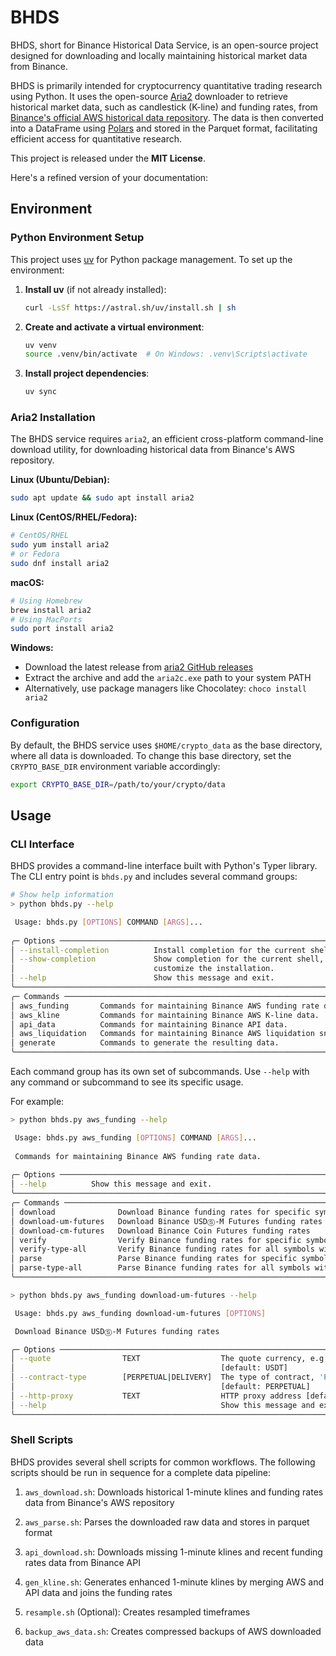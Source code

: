 # BHDS

BHDS, short for Binance Historical Data Service, is an open-source project designed for downloading and locally maintaining historical market data from Binance. 

BHDS is primarily intended for cryptocurrency quantitative trading research using Python. It uses the open-source [Aria2](https://aria2.github.io/) downloader to retrieve historical market data, such as candlestick (K-line) and funding rates, from [Binance's official AWS historical data repository](https://data.binance.vision/). The data is then converted into a DataFrame using [Polars](https://pola.rs/) and stored in the Parquet format, facilitating efficient access for quantitative research.

This project is released under the **MIT License**.

Here's a refined version of your documentation:

## Environment

### Python Environment Setup

This project uses [uv](https://docs.astral.sh/uv/) for Python package management. To set up the environment:

1. **Install uv** (if not already installed):
   ```bash
   curl -LsSf https://astral.sh/uv/install.sh | sh
   ```

2. **Create and activate a virtual environment**:
   ```bash
   uv venv
   source .venv/bin/activate  # On Windows: .venv\Scripts\activate
   ```

3. **Install project dependencies**:
   ```bash
   uv sync
   ```

### Aria2 Installation

The BHDS service requires `aria2`, an efficient cross-platform command-line download utility, for downloading historical data from Binance's AWS repository.

**Linux (Ubuntu/Debian):**
```bash
sudo apt update && sudo apt install aria2
```

**Linux (CentOS/RHEL/Fedora):**
```bash
# CentOS/RHEL
sudo yum install aria2
# or Fedora
sudo dnf install aria2
```

**macOS:**
```bash
# Using Homebrew
brew install aria2
# Using MacPorts
sudo port install aria2
```

**Windows:**
- Download the latest release from [aria2 GitHub releases](https://github.com/aria2/aria2/releases)
- Extract the archive and add the `aria2c.exe` path to your system PATH
- Alternatively, use package managers like Chocolatey: `choco install aria2`

### Configuration

By default, the BHDS service uses `$HOME/crypto_data` as the base directory, where all data is downloaded. To change this base directory, set the `CRYPTO_BASE_DIR` environment variable accordingly:

```bash
export CRYPTO_BASE_DIR=/path/to/your/crypto/data
```

## Usage

### CLI Interface

BHDS provides a command-line interface built with Python's Typer library. 
The CLI entry point is `bhds.py` and includes several command groups:

```bash
# Show help information
> python bhds.py --help

 Usage: bhds.py [OPTIONS] COMMAND [ARGS]...                                                
                                                                                           
╭─ Options ───────────────────────────────────────────────────────────────────────────────╮
│ --install-completion          Install completion for the current shell.                 │
│ --show-completion             Show completion for the current shell, to copy it or      │
│                               customize the installation.                               │
│ --help                        Show this message and exit.                               │
╰─────────────────────────────────────────────────────────────────────────────────────────╯
╭─ Commands ──────────────────────────────────────────────────────────────────────────────╮
│ aws_funding       Commands for maintaining Binance AWS funding rate data.               │
│ aws_kline         Commands for maintaining Binance AWS K-line data.                     │
│ api_data          Commands for maintaining Binance API data.                            │
│ aws_liquidation   Commands for maintaining Binance AWS liquidation snapshot data.       │
│ generate          Commands to generate the resulting data.                              │
╰─────────────────────────────────────────────────────────────────────────────────────────╯
```

Each command group has its own set of subcommands. 
Use `--help` with any command or subcommand to see its specific usage.

For example:

```bash
> python bhds.py aws_funding --help

 Usage: bhds.py aws_funding [OPTIONS] COMMAND [ARGS]...                                                        
                                                                                                               
 Commands for maintaining Binance AWS funding rate data.                                                       
                                                                                                               
╭─ Options ───────────────────────────────────────────────────────────────────────────────────────────────────╮
│ --help          Show this message and exit.                                                                 │
╰─────────────────────────────────────────────────────────────────────────────────────────────────────────────╯
╭─ Commands ──────────────────────────────────────────────────────────────────────────────────────────────────╮
│ download              Download Binance funding rates for specific symbols from AWS data center              │
│ download-um-futures   Download Binance USDⓈ-M Futures funding rates                                         │
│ download-cm-futures   Download Binance Coin Futures funding rates                                           │
│ verify                Verify Binance funding rates for specific symbols from AWS data center                │
│ verify-type-all       Verify Binance funding rates for all symbols with the given trade type                │
│ parse                 Parse Binance funding rates for specific symbols                 │
│ parse-type-all        Parse Binance funding rates for all symbols with the given trade type                 │
╰─────────────────────────────────────────────────────────────────────────────────────────────────────────────╯
```

```bash
> python bhds.py aws_funding download-um-futures --help

 Usage: bhds.py aws_funding download-um-futures [OPTIONS]

 Download Binance USDⓈ-M Futures funding rates

╭─ Options ───────────────────────────────────────────────────────────────────────────────────────────────────╮
│ --quote                TEXT                  The quote currency, e.g., 'USDT', 'USDC', 'BTC'.               │
│                                              [default: USDT]                                                │
│ --contract-type        [PERPETUAL|DELIVERY]  The type of contract, 'PERPETUAL' or 'DELIVERY'.               │
│                                              [default: PERPETUAL]                                           │
│ --http-proxy           TEXT                  HTTP proxy address [default: None]                             │
│ --help                                       Show this message and exit.                                    │
╰─────────────────────────────────────────────────────────────────────────────────────────────────────────────╯
```

### Shell Scripts

BHDS provides several shell scripts for common workflows.
The following scripts should be run in sequence for a complete data pipeline:

1. `aws_download.sh`: Downloads historical 1-minute klines and funding rates data from Binance's AWS repository

2. `aws_parse.sh`: Parses the downloaded raw data and stores in parquet format

3. `api_download.sh`: Downloads missing 1-minute klines and recent funding rates data from Binance API

4. `gen_kline.sh`: Generates enhanced 1-minute klines by merging AWS and API data and joins the funding rates

5. `resample.sh` (Optional): Creates resampled timeframes

6. `backup_aws_data.sh`: Creates compressed backups of AWS downloaded data
